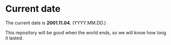 # Current date

The current date is **2001.11.04.** (YYYY.MM.DD.)

This repository will be good when the world ends, so we will know how long it lasted.